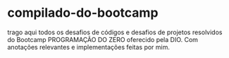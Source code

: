 # compilado-do-bootcamp
trago aqui todos os desafios de códigos e desafios de projetos resolvidos do Bootcamp PROGRAMAÇÃO DO ZERO oferecido pela DIO. Com anotações relevantes e implementações feitas por mim.
